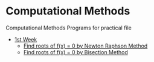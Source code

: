 # Computational Methods

Computational Methods Programs for practical file

- [1st Week](./1st%20Week/)
  - [Find roots of f(x) = 0 by Newton Raphson Method](./1st%20Week/newtonRaphsonMethod.cpp)
  - [Find roots of f(x) = 0 by Bisection Method](./1st%20Week/bisectionMethod.cpp)
